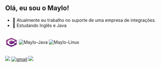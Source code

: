 ## Olá, eu sou o Maylo!

  - 🔭 Atualmente eu trabalho no suporte de uma empresa de integrações.
  - 🌱 Estudando Inglês e Java

<div style="display: inline_block"><br>
  <img align="center" alt="Maylo-Csharp" height="30" width="40" src="https://raw.githubusercontent.com/devicons/devicon/master/icons/csharp/csharp-original.svg">
  <img align="center" alt="Maylo-Java" height="30" width="40" src="https://cdn.jsdelivr.net/gh/devicons/devicon@latest/icons/java/java-original.svg">
  <img align="center" alt="Maylo-Linux" height="30" width="40" src="https://cdn.jsdelivr.net/gh/devicons/devicon@latest/icons/linux/linux-original.svg">
</div>

##

<div> 
  <a href="https://www.instagram.com/maylodossantos/" target="_blank"><img src="https://img.shields.io/badge/-Instagram-%23E4405F?style=for-the-badge&logo=instagram&logoColor=white" target="_blank"></a>
  <a href="mailto:ricardorhv.dev@gmail.com" target="_blank"><img src="https://img.shields.io/badge/Gmail-D14836?style=for-the-badge&logo=gmail&logoColor=white" alt="gmail" target="_blank"></a>
  <a href="https://www.linkedin.com/in/maylo-santos-265933243/" target="_blank"><img src="https://img.shields.io/badge/-LinkedIn-%230077B5?style=for-the-badge&logo=linkedin&logoColor=white" target="_blank"></a>
</div>

<!--
**maylodossantos/maylodossantos** is a ✨ _special_ ✨ repository because its `README.md` (this file) appears on your GitHub profile.

Here are some ideas to get you started:

- 🔭 I’m currently working on ...
- 🌱 I’m currently learning ...
- 👯 I’m looking to collaborate on ...
- 🤔 I’m looking for help with ...
- 💬 Ask me about ...
- 📫 How to reach me: ...
- 😄 Pronouns: ...
- ⚡ Fun fact: ...
-->
